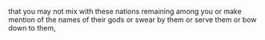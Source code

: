that you may not mix with these nations remaining among you or make mention of the names of their gods or swear by them or serve them or bow down to them,
